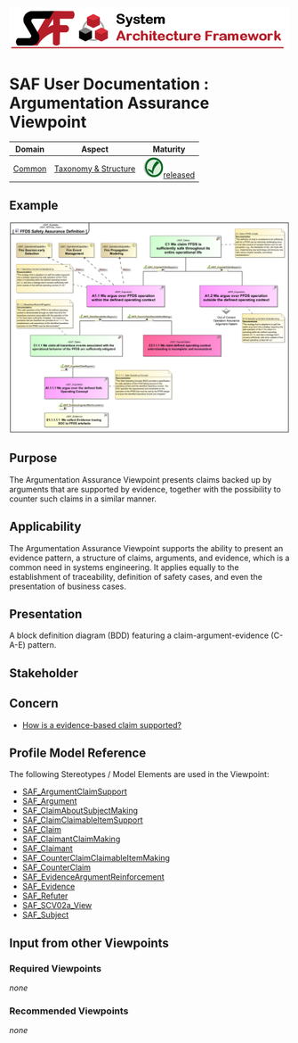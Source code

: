 ![System Architecture Framework](../diagrams/Banner_SAF.png)
# SAF User Documentation : Argumentation Assurance Viewpoint
|**Domain**|**Aspect**|**Maturity**|
| --- | --- | --- |
|[Common](../domains.md#Domain-Common)|[Taxonomy & Structure](../aspects.md#Aspect-Taxonomy-&-Structure)|![Released](../diagrams/Symbol_confirmed.png )[released](../using-saf/maturity.md#released)|
## Example
![Argumentation-Assurance-Viewpoint-primary-example.svg](../diagrams/vp-examples/Argumentation-Assurance-Viewpoint-primary-example.svg)
## Purpose
The Argumentation Assurance Viewpoint presents claims backed up by arguments that are supported by evidence, together with the possibility to counter such claims in a similar manner.
## Applicability
The Argumentation Assurance Viewpoint supports the ability to present an evidence pattern, a structure of claims, arguments, and evidence, which is a common need in systems engineering. It applies equally to the establishment of traceability, definition of safety cases, and even the presentation of business cases.
## Presentation
A block definition diagram (BDD) featuring a claim-argument-evidence (C-A-E) pattern.

## Stakeholder
## Concern
* [How is a evidence-based claim supported?](../concerns.md#_2021x_2_8710274_1674576758703_316775_23176)
## Profile Model Reference
The following Stereotypes / Model Elements are used in the Viewpoint:
* [SAF_ArgumentClaimSupport](../stereotypes.md#SAF_ArgumentClaimSupport)
* [SAF_Argument](../stereotypes.md#SAF_Argument)
* [SAF_ClaimAboutSubjectMaking](../stereotypes.md#SAF_ClaimAboutSubjectMaking)
* [SAF_ClaimClaimableItemSupport](../stereotypes.md#SAF_ClaimClaimableItemSupport)
* [SAF_Claim](../stereotypes.md#SAF_Claim)
* [SAF_ClaimantClaimMaking](../stereotypes.md#SAF_ClaimantClaimMaking)
* [SAF_Claimant](../stereotypes.md#SAF_Claimant)
* [SAF_CounterClaimClaimableItemMaking](../stereotypes.md#SAF_CounterClaimClaimableItemMaking)
* [SAF_CounterClaim](../stereotypes.md#SAF_CounterClaim)
* [SAF_EvidenceArgumentReinforcement](../stereotypes.md#SAF_EvidenceArgumentReinforcement)
* [SAF_Evidence](../stereotypes.md#SAF_Evidence)
* [SAF_Refuter](../stereotypes.md#SAF_Refuter)
* [SAF_SCV02a_View](../stereotypes.md#SAF_SCV02a_View)
* [SAF_Subject](../stereotypes.md#SAF_Subject)
## Input from other Viewpoints
### Required Viewpoints
*none*
### Recommended Viewpoints
*none*
